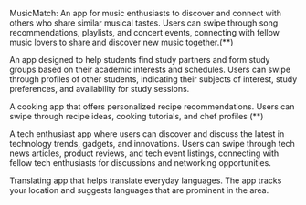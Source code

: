 MusicMatch: An app for music enthusiasts to discover and connect with others who share similar musical tastes. Users can swipe through song recommendations, playlists, and concert events, connecting with fellow music lovers to share and discover new music together.(**)

An app designed to help students find study partners and form study groups based on their academic interests and schedules. Users can swipe through profiles of other students, indicating their subjects of interest, study preferences, and availability for study sessions.

A cooking app that offers personalized recipe recommendations. Users can swipe through recipe ideas, cooking tutorials, and chef profiles (**)

A tech enthusiast app where users can discover and discuss the latest in technology trends, gadgets, and innovations. Users can swipe through tech news articles, product reviews, and tech event listings, connecting with fellow tech enthusiasts for discussions and networking opportunities. 

Translating app that helps translate everyday languages. The app tracks your location and suggests languages that are prominent in the area. 

